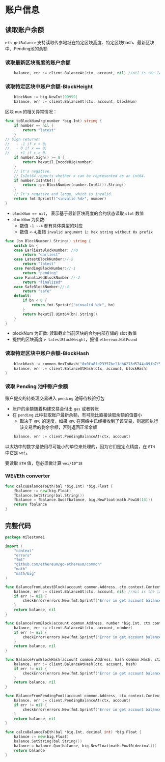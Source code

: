 # 账户信息
## 读取账户余额
`eth_getBalance` 支持读取传参地址在特定区块高度、特定区块hash、最新区块中、Pending池的余额
### 读取最新区块高度的账户余额
```go
	balance, err := client.BalanceAt(ctx, account, nil) //nil is the latest block
```
### 读取特定区块中账户余额-BlockHeight
```go
	blockNum := big.NewInt(99999)
	balance, err := client.BalanceAt(ctx, account, blockNum)
```
区块 `num` 的相关异常情况：
```go
func toBlockNumArg(number *big.Int) string {
	if number == nil {
		return "latest"
	}
// Sign returns:
//   - -1 if x < 0;
//   - 0 if x == 0;
//   - +1 if x > 0.
	if number.Sign() >= 0 {
		return hexutil.EncodeBig(number)
	}
	// It's negative.
	// IsInt64 reports whether x can be represented as an int64.
	if number.IsInt64() {
		return rpc.BlockNumber(number.Int64()).String()
	}
	// It's negative and large, which is invalid.
	return fmt.Sprintf("<invalid %d>", number)
}
```
- `blockNum == nil`， 表示基于最新区块高度的合约状态读取 `slot` 数值
- `blockNum` 为负数:
  - 数值 `-1 ~-4` 都有具体类型的对应
  - 数值 `<-4`,报错 `invalid argument 1: hex string without 0x prefix`
```go
func (bn BlockNumber) String() string {
	switch bn {
	case EarliestBlockNumber: //0
		return "earliest"
	case LatestBlockNumber://-2
		return "latest"
	case PendingBlockNumber://-1
		return "pending"
	case FinalizedBlockNumber://-3
		return "finalized"
	case SafeBlockNumber://-4
		return "safe"
	default:
		if bn < 0 {
			return fmt.Sprintf("<invalid %d>", bn)
		}
		return hexutil.Uint64(bn).String()
	}
}
```
- blockNum 为正数: 读取截止当前区块的合约内部存储的 slot 数值
- 提供的区块高度 `> latestBlockHeight`，报错 `ethereum.NotFound`

### 读取特定区块中账户余额-BlockHash
```go
	blockHash := common.HexToHash("0x0fa8fe23357be11db6273d5744a091b7f5baa70d7824addd680c8ed1fd2fbf0b")
	balance, err := client.BalanceAtHash(ctx, account, blockHash)
}
```
### 读取 Pending 池中账户余额
账户提交的待处理交易进入 `pending` 池等待校验打包
- 账户的余额随着构建交易会付出 `gas` 或者转账
- 在 `pending` 此种获取账户最新余额，有可能比直接读取余额的值要小
  - 取决于 `RPC` 的速度，如果 `RPC` 在网络中已经接收到了该交易，则返回执行该交易后的剩余余额，否则返回正常余额
```go
    balance, err := client.PendingBalanceAt(ctx, account)
```
以太坊中的数字是使用尽可能小的单位来处理的，因为它们是定点精度，在 `ETH` 中它是 `wei`。

要读取 `ETH` 值，您必须做计算 `wei/10^18`
### WEI/Eth converter
```go
func calcuBalanceToEth(bal *big.Int) *big.Float {
	fbalance := new(big.Float)
	fbalance.SetString(bal.String())
	fbalance = fbalance.Quo(fbalance, big.NewFloat(math.Pow10(18)))
	return fbalance
}
```

## 完整代码
```go
package milestone1

import (
	"context"
	"errors"
	"fmt"
	"github.com/ethereum/go-ethereum/common"
	"math"
	"math/big"
)

func BalanceFromLatestBlock(account common.Address, ctx context.Context) (*big.Int, error) {
	balance, err := client.BalanceAt(ctx, account, nil) //nil is the latest block
	if err != nil {
		checkError(errors.New(fmt.Sprintf("Error in get account balance err = %v", err)))
	}
	return balance, nil
}

func BalanceFromBlock(account common.Address, number *big.Int, ctx context.Context) (*big.Int, error) {
	balance, err := client.BalanceAt(ctx, account, number)
	if err != nil {
		checkError(errors.New(fmt.Sprintf("Error in get account balance err = %v", err)))
	}
	return balance, nil
}

func BalanceFromBlockHash(account common.Address, hash common.Hash, ctx context.Context) (*big.Int, error) {
	balance, err := client.BalanceAtHash(ctx, account, hash)
	if err != nil {
		checkError(errors.New(fmt.Sprintf("Error in get account balance err = %v", err)))
	}
	return balance, nil
}

func BalanceFromPendingPool(account common.Address, ctx context.Context) (*big.Int, error) {
	balance, err := client.PendingBalanceAt(ctx, account)
	if err != nil {
		checkError(errors.New(fmt.Sprintf("Error in get account balance err = %v", err)))
	}
	return balance, nil
}

func calcuBalanceToEth(bal *big.Int, decimal int) *big.Float {
	balance := new(big.Float)
	balance.SetString(bal.String())
	balance = balance.Quo(balance, big.NewFloat(math.Pow10(decimal)))
	return balance
}
```
